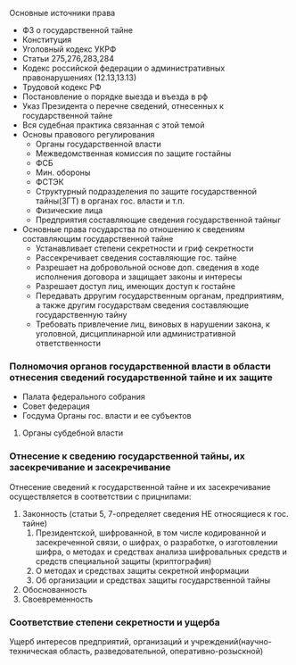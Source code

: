 Основные источники права
- ФЗ о государственной тайне
- Конституция
- Уголовный кодекс УКРФ
- Статьи 275,276,283,284
- Кодекс российской федерации о административных правонарушениях (12.13,13.13)
- Трудовой кодекс РФ
- Постановление о порядке выезда и въезда в рф
- Указ Президента о перечне сведений, отнесенных к государственной тайне
- Вся судебная практика связанная с этой темой
- Основы правового регулирования
	- Органы государственной власти
	- Межведомственная комиссия по защите гостайны
	- ФСБ
	- Мин. обороны
	- ФСТЭК
	- Структурный подразделения по защите государственной тайны(ЗГТ) в органах гос. власти и т.п.
	- Физические лица
	- Предприятия составляющие сведения государственной тайныr
- Основные права государства по отношению к сведениям составляющим государственной тайне
	- Устанавливает степени секретности и гриф секретности
	- Рассекречивает сведения составляющие гос. тайне
	- Разрешает на добровольной основе доп. сведения в ходе исполнения договора и защищает законы и интересы 
	-  Разрешает доступ лиц, имеющих доступ к гостайне
	-  Передавать дрругим государственным органам, предприятиям, а также другим государствам сведения составляющие государственную тайну
	- Требовать привлечение лиц, виновых в нарушении закона, к уголовной, дисциплинарной или административной ответственности
### Полномочия органов государственной власти в области отнесения сведений государственной тайне и их защите
- Палата федерального собрания
- Совет федерация
- Госдума
Органы гос. власти и ее субъектов
1. Органы субдебной власти
### Отнесение к сведению государственной тайны, их засекречивание и засекречивание
Отнесение сведений к государственной тайне и их засекречивание осуществляется в соответствии с прицнипами:
1. Законность (статьи 5, 7-определяет сведения НЕ относящиеся к гос. тайне)
	1. Президентской, шифрованной, в том числе кодированной и засекреченной связи, о шифрах, о разработке, о изготовлении шифра, о методах и средствах анализа шифровальных средств и средств специальной защиты (криптография)
	2. О методах и средствах защиты секретной информации
	3. Об организации и средствах защиты государственной тайны
2. Обоснованность
3. Своевременность
### Соответствие степени секретности и ущерба
Ущерб интересов предприятий, организаций и учреждений(научно-техническая область, разведовательной, оперативно-розыскной)



